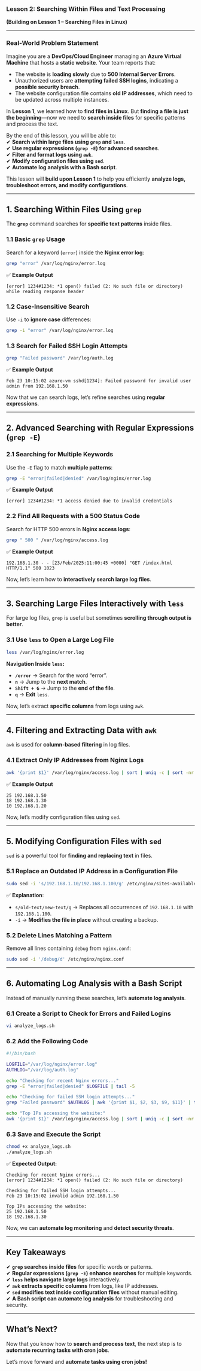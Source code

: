 ### **Lesson 2: Searching Within Files and Text Processing**  
**(Building on Lesson 1 – Searching Files in Linux)**  

---

### **Real-World Problem Statement**  

Imagine you are a **DevOps/Cloud Engineer** managing an **Azure Virtual Machine** that hosts a **static website**. Your team reports that:  

- The website is **loading slowly** due to **500 Internal Server Errors**.  
- Unauthorized users are **attempting failed SSH logins**, indicating a **possible security breach**.  
- The website configuration file contains **old IP addresses**, which need to be updated across multiple instances.  

In **Lesson 1**, we learned how to **find files in Linux**. But **finding a file is just the beginning**—now we need to **search inside files** for specific patterns and process the text.  

By the end of this lesson, you will be able to:  
✔ **Search within large files using `grep` and `less`**.  
✔ **Use regular expressions (`grep -E`) for advanced searches**.  
✔ **Filter and format logs using `awk`**.  
✔ **Modify configuration files using `sed`**.  
✔ **Automate log analysis with a Bash script**.  

This lesson will **build upon Lesson 1** to help you efficiently **analyze logs, troubleshoot errors, and modify configurations**.  

---

## **1. Searching Within Files Using `grep`**  

The **`grep`** command searches for **specific text patterns** inside files.  

### **1.1 Basic `grep` Usage**  
Search for a keyword (`error`) inside the **Nginx error log**:  

```bash
grep "error" /var/log/nginx/error.log
```

✅ **Example Output**  
```
[error] 1234#1234: *1 open() failed (2: No such file or directory) while reading response header
```

### **1.2 Case-Insensitive Search**  
Use `-i` to **ignore case** differences:  
```bash
grep -i "error" /var/log/nginx/error.log
```

### **1.3 Search for Failed SSH Login Attempts**  
```bash
grep "Failed password" /var/log/auth.log
```

✅ **Example Output**  
```
Feb 23 10:15:02 azure-vm sshd[1234]: Failed password for invalid user admin from 192.168.1.50
```

Now that we can search logs, let’s refine searches using **regular expressions**.

---

## **2. Advanced Searching with Regular Expressions (`grep -E`)**  

### **2.1 Searching for Multiple Keywords**  
Use the `-E` flag to match **multiple patterns**:  
```bash
grep -E "error|failed|denied" /var/log/nginx/error.log
```

✅ **Example Output**  
```
[error] 1234#1234: *1 access denied due to invalid credentials
```

### **2.2 Find All Requests with a 500 Status Code**  
Search for HTTP 500 errors in **Nginx access logs**:  
```bash
grep " 500 " /var/log/nginx/access.log
```

✅ **Example Output**  
```
192.168.1.30 - - [23/Feb/2025:11:00:45 +0000] "GET /index.html HTTP/1.1" 500 1023
```

Now, let’s learn how to **interactively search large log files**.

---

## **3. Searching Large Files Interactively with `less`**  

For large log files, `grep` is useful but sometimes **scrolling through output is better**.  

### **3.1 Use `less` to Open a Large Log File**  
```bash
less /var/log/nginx/error.log
```

**Navigation Inside `less`:**  
- **`/error`** → Search for the word “error”.  
- **`n`** → Jump to the **next match**.  
- **`Shift + G`** → Jump to the **end of the file**.  
- **`q`** → **Exit** `less`.  

Now, let’s extract **specific columns** from logs using `awk`.

---

## **4. Filtering and Extracting Data with `awk`**  

`awk` is used for **column-based filtering** in log files.  

### **4.1 Extract Only IP Addresses from Nginx Logs**  
```bash
awk '{print $1}' /var/log/nginx/access.log | sort | uniq -c | sort -nr | head
```

✅ **Example Output**  
```
25 192.168.1.50
18 192.168.1.30
10 192.168.1.20
```

Now, let’s modify configuration files using `sed`.

---

## **5. Modifying Configuration Files with `sed`**  

`sed` is a powerful tool for **finding and replacing text** in files.

### **5.1 Replace an Outdated IP Address in a Configuration File**  
```bash
sudo sed -i 's/192.168.1.10/192.168.1.100/g' /etc/nginx/sites-available/mini_finance
```

✅ **Explanation**:  
- `s/old-text/new-text/g` → Replaces all occurrences of `192.168.1.10` with `192.168.1.100`.  
- `-i` → **Modifies the file in place** without creating a backup.  

### **5.2 Delete Lines Matching a Pattern**  
Remove all lines containing `debug` from `nginx.conf`:  
```bash
sudo sed -i '/debug/d' /etc/nginx/nginx.conf
```

---

## **6. Automating Log Analysis with a Bash Script**  

Instead of manually running these searches, let’s **automate log analysis**.

### **6.1 Create a Script to Check for Errors and Failed Logins**  
```bash
vi analyze_logs.sh
```

### **6.2 Add the Following Code**  
```bash
#!/bin/bash

LOGFILE="/var/log/nginx/error.log"
AUTHLOG="/var/log/auth.log"

echo "Checking for recent Nginx errors..."
grep -E "error|failed|denied" $LOGFILE | tail -5

echo "Checking for failed SSH login attempts..."
grep "Failed password" $AUTHLOG | awk '{print $1, $2, $3, $9, $11}' | tail -5

echo "Top IPs accessing the website:"
awk '{print $1}' /var/log/nginx/access.log | sort | uniq -c | sort -nr | head -5
```

### **6.3 Save and Execute the Script**  
```bash
chmod +x analyze_logs.sh
./analyze_logs.sh
```

✅ **Expected Output:**  
```
Checking for recent Nginx errors...
[error] 1234#1234: *1 open() failed (2: No such file or directory)

Checking for failed SSH login attempts...
Feb 23 10:15:02 invalid admin 192.168.1.50

Top IPs accessing the website:
25 192.168.1.50
18 192.168.1.30
```

Now, we can **automate log monitoring** and **detect security threats**.

---

## **Key Takeaways**  

✔ **`grep` searches inside files** for specific words or patterns.  
✔ **Regular expressions (`grep -E`) enhance searches** for multiple keywords.  
✔ **`less` helps navigate large logs** interactively.  
✔ **`awk` extracts specific columns** from logs, like IP addresses.  
✔ **`sed` modifies text inside configuration files** without manual editing.  
✔ **A Bash script can automate log analysis** for troubleshooting and security.  

---

## **What’s Next?**  

Now that you know how to **search and process text**, the next step is to **automate recurring tasks with cron jobs**.

Let’s move forward and **automate tasks using cron jobs!**
